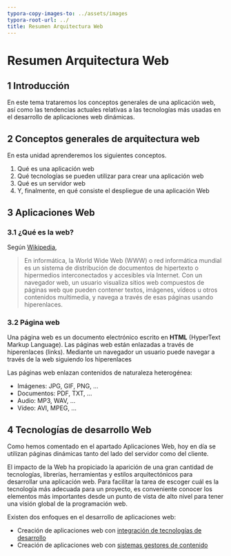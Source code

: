 ```yaml
---
typora-copy-images-to: ../assets/images
typora-root-url: ../
title: Resumen Arquitectura Web
---
```


# Resumen Arquitectura Web

## 1 Introducción

En este tema trataremos los conceptos generales de una aplicación  web, así como las tendencias actuales relativas a las tecnologías más  usadas en el desarrollo de aplicaciones web dinámicas.

## 2 Conceptos generales de arquitectura web

En esta unidad aprenderemos los siguientes conceptos.

1. Qué es una aplicación web
2. Qué tecnologías se pueden utilizar para crear una aplicación web
3. Qué es un servidor web
4. Y, finalmente, en qué consiste el despliegue de una aplicación Web

## 3 Aplicaciones Web

### 3.1 ¿Qué es la web?

Según [Wikipedia](https://es.wikipedia.org/wiki/World_Wide_Web),

> En informática, la World Wide Web (WWW) o red informática mundial  es un sistema de distribución de documentos de hipertexto o hipermedios  interconectados y accesibles vía Internet. Con un navegador web, un  usuario visualiza sitios web compuestos de páginas web que pueden  contener textos, imágenes, vídeos u otros contenidos multimedia, y  navega a través de esas páginas usando hiperenlaces.

### 3.2 Página web

Una página web es un documento electrónico escrito en **HTML** (HyperText Markup Language). Las páginas web están enlazadas a través  de hiperenlaces (links). Mediante un navegador un usuario puede navegar a través de la web siguiendo los hiperenlaces

Las páginas web enlazan contenidos de naturaleza heterogénea:

- Imágenes: JPG, GIF, PNG, …
- Documentos: PDF, TXT, …
- Audio: MP3, WAV, …
- Vídeo: AVI, MPEG, …

## 4 Tecnologías de desarrollo Web

Como hemos comentado en el apartado Aplicaciones Web, hoy en día se  utilizan páginas dinámicas tanto del lado del servidor como del cliente.

El impacto de la Web ha propiciado la aparición de una gran cantidad  de tecnologías, librerías, herramientas y estilos arquitectónicos para  desarrollar una aplicación web. Para facilitar la tarea de escoger cuál  es la tecnología más adecuada para un proyecto, es conveniente conocer  los elementos más importantes desde un punto de vista de alto nivel para tener una visión global de la programación web.

Existen dos enfoques en el desarrollo de aplicaciones web:

- Creación de aplicaciones web con [integración de tecnologías de desarrollo](https://victorponz.github.io/Ciberseguridad-PePS/tema1/http/2020/11/04/Arquitectura-web-Conceptos-generales.html#41-integración-de-tecnologías-de-desarrollo)
- Creación de aplicaciones web con [sistemas gestores de contenido](https://victorponz.github.io/Ciberseguridad-PePS/tema1/http/2020/11/04/Arquitectura-web-Conceptos-generales.html#42-sistemas-gestores-de-contenido-cms)
